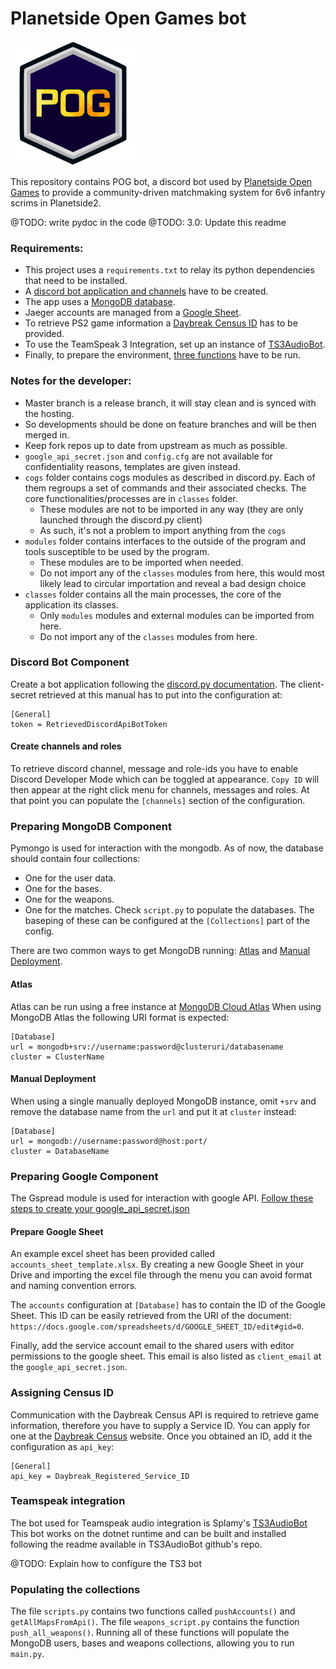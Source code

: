 # Planetside Open Games bot

<img src="logos/bot.png" width="200">

This repository contains POG bot, a discord bot used by [Planetside Open Games](https://docs.google.com/document/d/13rsrWA4r16gpB-F3gvx5HWf2T974mdHLraPSjh5DO1Q) to provide a community-driven matchmaking system for 6v6 infantry scrims in Planetside2.

@TODO: write pydoc in the code
@TODO: 3.0: Update this readme

### Requirements:
- This project uses a `requirements.txt` to relay its python dependencies that need to be installed.
- A [discord bot application and channels](#discord-bot-component) have to be created.
- The app uses a [MongoDB database](#preparing-mongodb-component). 
- Jaeger accounts are managed from a [Google Sheet](#preparing-google-component). 
- To retrieve PS2 game information a [Daybreak Census ID](#assigning-census-id) has to be provided.
- To use the TeamSpeak 3 Integration, set up an instance of [TS3AudioBot](#teamspeak-integration).
- Finally, to prepare the environment, [three functions](#populating-the-collections) have to be run.


### Notes for the developer:

- Master branch is a release branch, it will stay clean and is synced with the hosting.
- So developments should be done on feature branches and will be then merged in.
- Keep fork repos up to date from upstream as much as possible.
- `google_api_secret.json` and `config.cfg` are not available for confidentiality reasons, templates are given instead.
- `cogs` folder contains cogs modules as described in discord.py. Each of them regroups a set of commands and their associated checks. The core functionalities/processes are in `classes` folder.
    - These modules are not to be imported in any way (they are only launched through the discord.py client)
    - As such, it's not a problem to import anything from the `cogs`
- `modules` folder contains interfaces to the outside of the program and tools susceptible to be used by the program.
    - These modules are to be imported when needed.
    - Do not import any of the `classes` modules from here, this would most likely lead to circular importation and reveal a bad design choice
- `classes` folder contains all the main processes, the core of the application its classes.
    - Only `modules` modules and external modules can be imported from here.
    - Do not import any of the `classes` modules from here.    
    
    
### Discord Bot Component
Create a bot application following the [discord.py documentation](https://discordpy.readthedocs.io/en/latest/discord.html).
The client-secret retrieved at this manual has to put into the configuration at:
```buildoutcfg
[General]
token = RetrievedDiscordApiBotToken
```

#### Create channels and roles
To retrieve discord channel, message and role-ids you have to enable Discord Developer Mode which can be toggled at appearance.
`Copy ID` will then appear at the right click menu for channels, messages and roles.
At that point you can populate the `[channels]` section of the configuration.

### Preparing MongoDB Component
Pymongo is used for interaction with the mongodb. As of now, the database should contain four collections:
- One for the user data.
- One for the bases.
- One for the weapons.
- One for the matches.
Check `script.py` to populate the databases.
The baseping of these can be configured at the `[Collections]` part of the config.

There are two common ways to get MongoDB running: [Atlas](#Atlas) and [Manual Deployment](#manual-deployment).

#### Atlas
Atlas can be run using a free instance at [MongoDB Cloud Atlas](https://www.mongodb.com/cloud/atlas)
When using MongoDB Atlas the following URI format is expected:
```buildoutcfg
[Database]
url = mongodb+srv://username:password@clusteruri/databasename
cluster = ClusterName
```

#### Manual Deployment
When using a single manually deployed MongoDB instance, omit `+srv` and remove the database name from the `url` and put it at `cluster` instead:
```buildoutcfg
[Database]
url = mongodb://username:password@host:port/
cluster = DatabaseName
```

### Preparing Google Component
The Gspread module is used for interaction with google API. [Follow these steps to create your google_api_secret.json](https://gspread.readthedocs.io/en/latest/oauth2.html#for-bots-using-service-account)

#### Prepare Google Sheet
An example excel sheet has been provided called `accounts_sheet_template.xlsx`. 
By creating a new Google Sheet in your Drive and importing the excel file through the menu you can avoid format and naming convention errors.

The `accounts` configuration at `[Database]` has to contain the ID of the Google Sheet.
This ID can be easily retrieved from the URI of the document: `https://docs.google.com/spreadsheets/d/GOOGLE_SHEET_ID/edit#gid=0`.

Finally, add the service account email to the shared users with editor permissions to the google sheet. 
This email is also listed as `client_email` at the `google_api_secret.json`.

### Assigning Census ID
Communication with the Daybreak Census API is required to retrieve game information, therefore you have to supply a Service ID.
You can apply for one at the [Daybreak Census](http://census.daybreakgames.com/#service-id) website.
Once you obtained an ID, add it the configuration as `api_key`:
```buildoutcfg
[General]
api_key = Daybreak_Registered_Service_ID
```

### Teamspeak integration
The bot used for Teamspeak audio integration is Splamy's [TS3AudioBot](https://github.com/Splamy/TS3AudioBot)
This bot works on the dotnet runtime and can be built and installed following the readme available in TS3AudioBot github's repo.

@TODO: Explain how to configure the TS3 bot

### Populating the collections
The file `scripts.py` contains two functions called `pushAccounts()` and `getAllMapsFromApi()`.
The file `weapons_script.py` contains the function `push_all_weapons()`.
Running all of these functions will populate the MongoDB users, bases and weapons collections, allowing you to run `main.py`.
